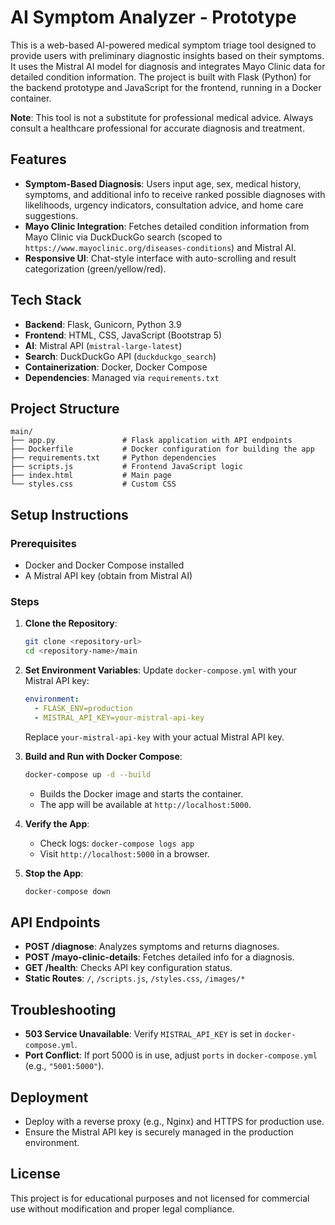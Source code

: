 # AI Symptom Analyzer - Prototype

This is a web-based AI-powered medical symptom triage tool designed to provide users with preliminary diagnostic insights based on their symptoms. It uses the Mistral AI model for diagnosis and integrates Mayo Clinic data for detailed condition information. The project is built with Flask (Python) for the backend prototype and JavaScript for the frontend, running in a Docker container.

**Note**: This tool is not a substitute for professional medical advice. Always consult a healthcare professional for accurate diagnosis and treatment.

## Features
- **Symptom-Based Diagnosis**: Users input age, sex, medical history, symptoms, and additional info to receive ranked possible diagnoses with likelihoods, urgency indicators, consultation advice, and home care suggestions.
- **Mayo Clinic Integration**: Fetches detailed condition information from Mayo Clinic via DuckDuckGo search (scoped to `https://www.mayoclinic.org/diseases-conditions`) and Mistral AI.
- **Responsive UI**: Chat-style interface with auto-scrolling and result categorization (green/yellow/red).

## Tech Stack
- **Backend**: Flask, Gunicorn, Python 3.9
- **Frontend**: HTML, CSS, JavaScript (Bootstrap 5)
- **AI**: Mistral API (`mistral-large-latest`)
- **Search**: DuckDuckGo API (`duckduckgo_search`)
- **Containerization**: Docker, Docker Compose
- **Dependencies**: Managed via `requirements.txt`

## Project Structure
```
main/
├── app.py               # Flask application with API endpoints
├── Dockerfile           # Docker configuration for building the app
├── requirements.txt     # Python dependencies
├── scripts.js           # Frontend JavaScript logic
├── index.html           # Main page
└── styles.css           # Custom CSS
```

## Setup Instructions

### Prerequisites
- Docker and Docker Compose installed
- A Mistral API key (obtain from Mistral AI)

### Steps
1. **Clone the Repository**:
   ```bash
   git clone <repository-url>
   cd <repository-name>/main
   ```

2. **Set Environment Variables**:
   Update `docker-compose.yml` with your Mistral API key:
   ```yaml
   environment:
     - FLASK_ENV=production
     - MISTRAL_API_KEY=your-mistral-api-key
   ```
   Replace `your-mistral-api-key` with your actual Mistral API key.

3. **Build and Run with Docker Compose**:
   ```bash
   docker-compose up -d --build
   ```
   - Builds the Docker image and starts the container.
   - The app will be available at `http://localhost:5000`.

4. **Verify the App**:
   - Check logs: `docker-compose logs app`
   - Visit `http://localhost:5000` in a browser.

5. **Stop the App**:
   ```bash
   docker-compose down
   ```

## API Endpoints
- **POST /diagnose**: Analyzes symptoms and returns diagnoses.
- **POST /mayo-clinic-details**: Fetches detailed info for a diagnosis.
- **GET /health**: Checks API key configuration status.
- **Static Routes**: `/`, `/scripts.js`, `/styles.css`, `/images/*`

## Troubleshooting
- **503 Service Unavailable**: Verify `MISTRAL_API_KEY` is set in `docker-compose.yml`.
- **Port Conflict**: If port 5000 is in use, adjust `ports` in `docker-compose.yml` (e.g., `"5001:5000"`).

## Deployment
- Deploy with a reverse proxy (e.g., Nginx) and HTTPS for production use.
- Ensure the Mistral API key is securely managed in the production environment.

## License
This project is for educational purposes and not licensed for commercial use without modification and proper legal compliance.